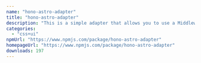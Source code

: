 ```yaml
---
name: "hono-astro-adapter"
title: "hono-astro-adapter"
description: "This is a simple adapter that allows you to use a Middleware to handle the SSR of your Astro project."
categories:
  - "css+ui"
npmUrl: "https://www.npmjs.com/package/hono-astro-adapter"
homepageUrl: "https://www.npmjs.com/package/hono-astro-adapter"
downloads: 197
---
```

